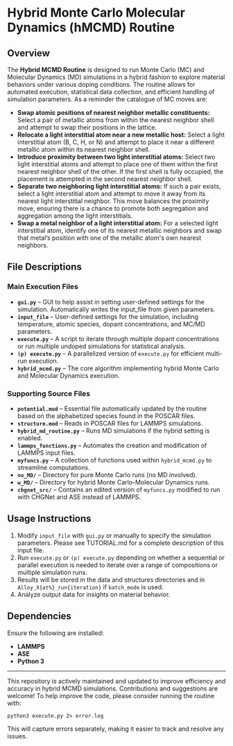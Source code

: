 # Hybrid Monte Carlo Molecular Dynamics (hMCMD) Routine

## Overview
The **Hybrid MCMD Routine** is designed to run Monte Carlo (MC) and Molecular Dynamics (MD) simulations in a hybrid fashion to explore material behaviors under various doping conditions. The routine allows for automated execution, statistical data collection, and efficient handling of simulation parameters. As a reminder the catalogue of MC moves are:

- **Swap atomic positions of nearest neighbor metallic constituents:** Select a pair of metallic atoms from within the nearest neighbor shell and attempt to swap their positions in the lattice.
- **Relocate a light interstitial atom near a new metallic host:** Select a light interstitial atom (B, C, H, or N) and attempt to place it near a different metallic atom within its nearest neighbor shell.
- **Introduce proximity between two light interstitial atoms:** Select two light interstitial atoms and attempt to place one of them within the first nearest neighbor shell of the other. If the first shell is fully occupied, the placement is attempted in the second nearest neighbor shell.
- **Separate two neighboring light interstitial atoms:** If such a pair exists, select a light interstitial atom and attempt to move it away from its nearest light interstitial neighbor. This move balances the proximity move, ensuring there is a chance to promote both segregation and aggregation among the light interstitials.
- **Swap a metal neighbor of a light interstitial atom:** For a selected light interstitial atom, identify one of its nearest metallic neighbors and swap that metal’s position with one of the metallic atom's own nearest neighbors.

## File Descriptions

### Main Execution Files
- **`gui.py`** – GUI to help assist in setting user-defined settings for the simulation. Automatically writes the input_file from given parameters.
- **`input_file`** – User-defined settings for the simulation, including temperature, atomic species, dopant concentrations, and MC/MD parameters.
- **`execute.py`** – A script to iterate through multiple dopant concentrations or run multiple undoped simulations for statistical analysis.
- **`(p) execute.py`** – A parallelized version of `execute.py` for efficient multi-run execution.
- **`hybrid_mcmd.py`** – The core algorithm implementing hybrid Monte Carlo and Molecular Dynamics execution.

### Supporting Source Files
- **`potential.mod`** – Essential file automatically updated by the routine based on the alphabetized species found in the POSCAR files.
- **`structure.mod`** – Reads in POSCAR files for LAMMPS simulations.
- **`hybrid_md_routine.py`** – Runs MD simulations if the hybrid setting is enabled.
- **`lammps_functions.py`** – Automates the creation and modification of LAMMPS input files.
- **`myfuncs.py`** – A collection of functions used within `hybrid_mcmd.py` to streamline computations.
- **`no_MD/`** – Directory for pure Monte Carlo runs (no MD involved).
- **`w_MD/`** – Directory for hybrid Monte Carlo-Molecular Dynamics runs.
- **`chgnet_src/`** – Contains an edited version of `myfuncs.py` modified to run with CHGNet and ASE instead of LAMMPS.

## Usage Instructions
1. Modify `input_file` with `gui.py` or manually to specify the simulation parameters. Please see TUTORIAL.md for a complete description of this input file.
2. Run `execute.py` or `(p) execute.py` depending on whether a sequential or parallel execution is needed to iterate over a range of compositions or multiple simulation runs.
3. Results will be stored in the data and structures directories and in `Alloy_X{at%}_run{iteration}` if `batch_mode` is used.
4. Analyze output data for insights on material behavior.

## Dependencies
Ensure the following are installed:
- **LAMMPS**
- **ASE** 
- **Python 3**
---
This repository is actively maintained and updated to improve efficiency and accuracy in hybrid MCMD simulations. Contributions and suggestions are welcome! To help improve the code, please consider running the routine with:  

`python3 execute.py 2> error.log`

This will capture errors separately, making it easier to track and resolve any issues.
